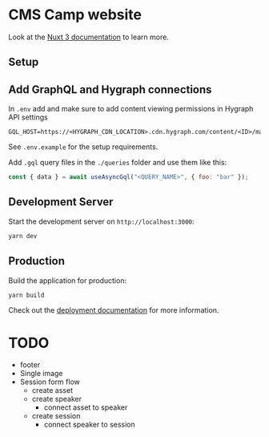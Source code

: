 # CMS Camp website

Look at the [Nuxt 3 documentation](https://nuxt.com/docs/getting-started/introduction) to learn more.

## Setup

## Add GraphQL and Hygraph connections

In `.env` add and make sure to add content viewing permissions in Hygraph API settings

```
GQL_HOST=https://<HYGRAPH_CDN_LOCATION>.cdn.hygraph.com/content/<ID>/master
```

See `.env.example` for the setup requirements.

Add `.gql` query files in the `./queries` folder and use them like this:

```js
const { data } = await useAsyncGql("<QUERY_NAME>", { foo: "bar" });
```

## Development Server

Start the development server on `http://localhost:3000`:

```bash
yarn dev
```

## Production

Build the application for production:

```bash
yarn build
```

Check out the [deployment documentation](https://nuxt.com/docs/getting-started/deployment) for more information.

# TODO

- footer
- Single image
- Session form flow
  - create asset
  - create speaker
    - connect asset to speaker
  - create session
    - connect speaker to session
